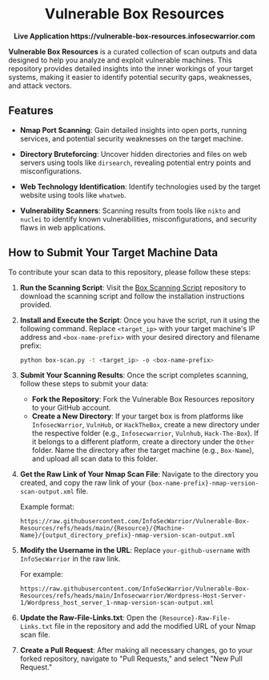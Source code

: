 <h1 align="center">Vulnerable Box Resources</h1>

<p align="center">
    <strong> Live Application https://vulnerable-box-resources.infosecwarrior.com </strong>
</p>

**Vulnerable Box Resources** is a curated collection of scan outputs and data designed to help you analyze and exploit vulnerable machines. This repository provides detailed insights into the inner workings of your target systems, making it easier to identify potential security gaps, weaknesses, and attack vectors.

## Features

- **Nmap Port Scanning**: Gain detailed insights into open ports, running services, and potential security weaknesses on the target machine.

- **Directory Bruteforcing**: Uncover hidden directories and files on web servers using tools like `dirsearch`, revealing potential entry points and misconfigurations.

- **Web Technology Identification**: Identify technologies used by the target website using tools like `whatweb`.

- **Vulnerability Scanners**: Scanning results from tools like `nikto` and `nuclei` to identify known vulnerabilities, misconfigurations, and security flaws in web applications.

## How to Submit Your Target Machine Data

To contribute your scan data to this repository, please follow these steps:

1. **Run the Scanning Script**: 
   Visit the [Box Scanning Script](https://github.com/infoSecWarrior/Offensive-Pentesting-Scripts/tree/main/Box-Scan) repository to download the scanning script and follow the installation instructions provided.

2. **Install and Execute the Script**: 
   Once you have the script, run it using the following command. Replace `<target_ip>` with your target machine's IP address and `<box-name-prefix>` with your desired directory and filename prefix:
   

   ```bash
   python box-scan.py -t <target_ip> -o <box-name-prefix>
   ```

3. **Submit Your Scanning Results**: 
   Once the script completes scanning, follow these steps to submit your data:

   - **Fork the Repository**: Fork the Vulnerable Box Resources repository to your GitHub account.
   - **Create a New Directory**: If your target box is from platforms like `InfosecWarrior`, `VulnHub`, or `HackTheBox`, create a new directory under the respective folder (e.g., `Infosecwarrior`, `Vulnhub`, `Hack-The-Box`). If it belongs to a different platform, create a directory under the `Other` folder. Name the directory after the target machine (e.g., `Box-Name`), and upload all scan data to this folder.

4. **Get the Raw Link of Your Nmap Scan File**: 
   Navigate to the directory you created, and copy the raw link of your `{box-name-prefix}-nmap-version-scan-output.xml` file. 

   Example format:

   ```
   https://raw.githubusercontent.com/InfoSecWarrior/Vulnerable-Box-Resources/refs/heads/main/{Resource}/{Machine-Name}/{output_directory_prefix}-nmap-version-scan-output.xml
   ```

5. **Modify the Username in the URL**: 
   Replace `your-github-username` with `InfoSecWarrior` in the raw link.

   For example:
   ```
   https://raw.githubusercontent.com/InfoSecWarrior/Vulnerable-Box-Resources/refs/heads/main/Infosecwarrior/Wordpress-Host-Server-1/Wordpress_host_server_1-nmap-version-scan-output.xml
   ```

6. **Update the Raw-File-Links.txt**: 
   Open the `{Resource}-Raw-File-Links.txt` file in the repository and add the modified URL of your Nmap scan file.

7. **Create a Pull Request**: 
   After making all necessary changes, go to your forked repository, navigate to "Pull Requests," and select "New Pull Request."